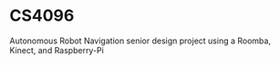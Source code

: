 # CS4096
Autonomous Robot Navigation senior design project using a Roomba, Kinect, and Raspberry-Pi
